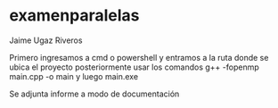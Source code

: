# examenparalelas

Jaime Ugaz Riveros

Primero ingresamos a cmd o powershell y entramos a la ruta donde se ubica el proyecto 
posteriormente usar los comandos g++ -fopenmp main.cpp -o main 
y luego main.exe

Se adjunta informe a modo de documentación
